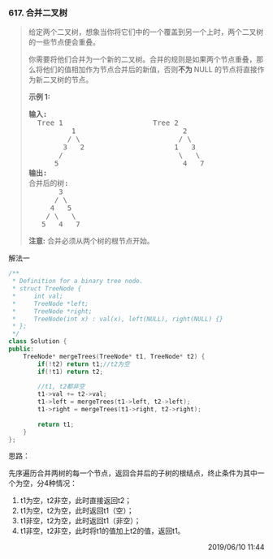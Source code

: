 ### 617. 合并二叉树

> <div class="content__2ebE"><p>给定两个二叉树，想象当你将它们中的一个覆盖到另一个上时，两个二叉树的一些节点便会重叠。</p>
> 
> <p>你需要将他们合并为一个新的二叉树。合并的规则是如果两个节点重叠，那么将他们的值相加作为节点合并后的新值，否则<strong>不为&nbsp;</strong>NULL 的节点将直接作为新二叉树的节点。</p>
> 
> <p><strong>示例&nbsp;1:</strong></p>
> 
> <pre><strong>输入:</strong> 
> 	Tree 1                     Tree 2                  
>           1                         2                             
>          / \                       / \                            
>         3   2                     1   3                        
>        /                           \   \                      
>       5                             4   7                  
> <strong>输出:</strong> 
> 合并后的树:
> 	     3
> 	    / \
> 	   4   5
> 	  / \   \ 
> 	 5   4   7
> </pre>
> 
> <p><strong>注意:</strong>&nbsp;合并必须从两个树的根节点开始。</p>
> </div>

解法一
```cpp
/**
 * Definition for a binary tree node.
 * struct TreeNode {
 *     int val;
 *     TreeNode *left;
 *     TreeNode *right;
 *     TreeNode(int x) : val(x), left(NULL), right(NULL) {}
 * };
 */
class Solution {
public:
    TreeNode* mergeTrees(TreeNode* t1, TreeNode* t2) {
        if(!t2) return t1;//t2为空
        if(!t1) return t2;
        
        //t1, t2都非空
        t1->val += t2->val;
        t1->left = mergeTrees(t1->left, t2->left);
        t1->right = mergeTrees(t1->right, t2->right);
        
        return t1;
    }
};
```

思路：

先序遍历合并两树的每一个节点，返回合并后的子树的根结点，终止条件为其中一个为空，分4种情况：
1. t1为空，t2非空，此时直接返回t2；
2. t1为空，t2为空，此时返回t1（空）；
3. t1非空，t2为空，此时返回t1（非空）；
4. t1非空，t2非空，此时将t1的值加上t2的值，返回t1。

<div style="text-align: right"> 2019/06/10 11:44 </div>
